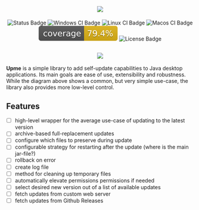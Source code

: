 <!-- Logo and description -->
<div align="center">
    <img src="https://github.com/user-attachments/assets/5308385b-8846-46ed-9c0c-5dea107db3fd"/>
    <!--h3 align="center">...because Java desktop development isn't dead</h3-->
</div>

<!-- Badges -->
<br>
<div align="center">
    <img alt="Status Badge" src="https://img.shields.io/badge/Status-Initial development-yellow"/>
    <img alt="Windows CI Badge" src="https://github.com/olepoeschl/Upme/actions/workflows/ci-windows.yml/badge.svg?branch=main"/>
    <img alt="Linux CI Badge" src="https://github.com/olepoeschl/Upme/actions/workflows/ci-linux.yml/badge.svg?branch=main"/>
    <img alt="Macos CI Badge" src="https://github.com/olepoeschl/Upme/actions/workflows/ci-macos.yml/badge.svg?branch=main"/>
    <a href="https://olepoeschl.github.io/Upme/"><img alt="Coverage Badge" src="https://github.com/olepoeschl/Upme/blob/gh-pages/badges/jacoco.svg"/></a>
    <img alt="License Badge" src="https://img.shields.io/badge/License-MIT-blue"/>
</div>
<h2></h2>

<div align="center">
    <img src="https://github.com/user-attachments/assets/5d39fc59-2bf7-43dd-834f-e6ad122e46ae"/>
</div>


__Upme__ is a simple library to add self-update capabilities to Java desktop applications. Its main goals are ease of use, extensibility and robustness.
While the diagram above shows a common, but very simple use-case, the library also provides more low-level control.

## Features
- [ ] high-level wrapper for the average use-case of updating to the latest version
- [ ] archive-based full-replacement updates
- [ ] configure which files to preserve during update
- [ ] configurable strategy for restarting after the update (where is the main jar-file?)
- [ ] rollback on error
- [ ] create log file
- [ ] method for cleaning up temporary files
- [ ] automatically elevate permissions permissions if needed
- [ ] select desired new version out of a list of available updates
- [ ] fetch updates from custom web server
- [ ] fetch updates from Github Releases

<!--## Getting started-->
<!-- How to use Upme in your project, with code snippets -->

<!-- ## Example project -->
<!-- link a separate repository as a working example -->

<!--
## How it works
Upme breaks the update process down into three stages. The diagram below illustrates the high-level architecture:
<br>![Upme Core Workflow](docs/target/c2.png)
-->

<!--
## Contributing
Contributions of all forms are welcome. If you are not sure about something, open an issue first or comment on an existing one, if applicable. Feel free to submit a pull request as soon as you are ready.
Thank you.
-->
